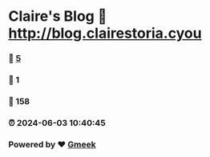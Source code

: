 # Claire's Blog :link: http://blog.clairestoria.cyou 
### :page_facing_up: [5](http://blog.clairestoria.cyou/tag.html) 
### :speech_balloon: 1 
### :hibiscus: 158 
### :alarm_clock: 2024-06-03 10:40:45 
### Powered by :heart: [Gmeek](https://github.com/Meekdai/Gmeek)
